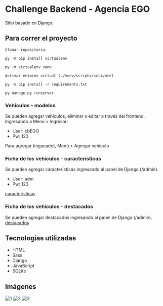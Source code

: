 # Challenge Backend - Agencia EGO
Sitio basado en Django.

## Para correr el proyecto
```
Clonar repositorio. 
```
```
py -m pip install virtualenv
```
```
py -m virtualenv venv
```
```
Activar entorno virtual (./venv/scripts/activate)
```
```
py -m pip install -r requirements.txt 
```
```
py manage.py runserver 
```

### Vehículos - modelos

Se pueden agregar vehículos, eliminar o editar a través del frontend. Ingresando a Menú > Ingresar: 
* User: cbEGO
* Pw: 123

Para agregar (logueado), Menú > Agregar vehículo 

### Ficha de los vehículos - características

Se pueden agregar características ingresando al panel de Django (/admin). 
* User: adm 
* Pw: 123

[caracteristicas](https://i.imgur.com/cPpDUwY.png)

### Ficha de los vehículos - destacados

Se pueden agregar destacados ingresando al panel de Django (/admin). 
[destacados](https://i.imgur.com/Zd4JBsR.png)


## Tecnologías utilizadas
* HTML
* Sass
* Django 
* JavaScript 
* SQLite 

## Imágenes 

![1](https://i.imgur.com/stcGzMT.png)
![2](https://i.imgur.com/yKAatfC.png)
![3](https://i.imgur.com/ha9Iiio.png)
